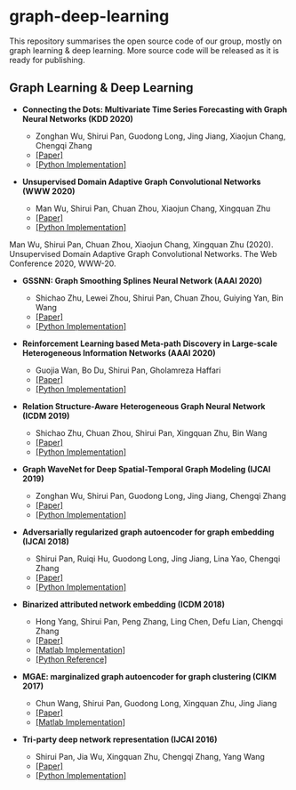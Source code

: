 # graph-deep-learning
This repository summarises the open source code of our group, mostly on graph learning & deep learning. More source code will be released as it is ready for publishing.

## Graph Learning & Deep Learning

- **Connecting the Dots: Multivariate Time Series Forecasting with Graph Neural Networks (KDD 2020)**
  - Zonghan Wu, Shirui Pan, Guodong Long, Jing Jiang, Xiaojun Chang, Chengqi Zhang
  - [[Paper]](https://shiruipan.github.io/publication/kdd-2020-wu/)
  - [[Python Implementation]](https://github.com/nnzhan/MTGNN)
  
- **Unsupervised Domain Adaptive Graph Convolutional Networks (WWW 2020)**
  - Man Wu, Shirui Pan, Chuan Zhou, Xiaojun Chang, Xingquan Zhu
  - [[Paper]](https://shiruipan.github.io/publication/www-2020-wu/)
  - [[Python Implementation]](https://github.com/mandy976/UDAGCN) 
  
 Man Wu, Shirui Pan, Chuan Zhou, Xiaojun Chang, Xingquan Zhu (2020). Unsupervised Domain Adaptive Graph Convolutional Networks. The Web Conference 2020, WWW-20.

- **GSSNN: Graph Smoothing Splines Neural Network (AAAI 2020)**
  - Shichao Zhu, Lewei Zhou, Shirui Pan, Chuan Zhou, Guiying Yan, Bin Wang 
  - [[Paper]](https://shiruipan.github.io/publication/aaai-2020-zhu)
  - [[Python Implementation]](https://github.com/CheriseZhu/GSSNN)
  
  
- **Reinforcement Learning based Meta-path Discovery in Large-scale Heterogeneous Information Networks (AAAI 2020)**
  - Guojia Wan, Bo Du, Shirui Pan, Gholamreza Haffari
  - [[Paper]](https://shiruipan.github.io/publication/aaai-2020-wan/)
  - [[Python Implementation]](https://github.com/mxz12119/MPDRL)
  

- **Relation Structure-Aware Heterogeneous Graph Neural Network (ICDM 2019)**
  - Shichao Zhu, Chuan Zhou, Shirui Pan, Xingquan Zhu, Bin Wang
  - [[Paper]](https://shiruipan.github.io/publication/icdm-19-zhu/)
  - [[Python Implementation]](https://github.com/CheriseZhu/RSHN)
  
  
- **Graph WaveNet for Deep Spatial-Temporal Graph Modeling (IJCAI 2019)**
  - Zonghan Wu, Shirui Pan, Guodong Long, Jing Jiang, Chengqi Zhang
  - [[Paper]](https://shiruipan.github.io/publication/ijcai-2019-wu/)
  - [[Python Implementation]](https://github.com/nnzhan/Graph-WaveNet)  
  
  
- **Adversarially regularized graph autoencoder for graph embedding (IJCAI 2018)**
  - Shirui Pan, Ruiqi Hu, Guodong Long, Jing Jiang, Lina Yao, Chengqi Zhang
  - [[Paper]](https://shiruipan.github.io/publication/pan-adversarially-2018/)
  - [[Python Implementation]](https://github.com/Ruiqi-Hu/ARGA) 
  
- **Binarized attributed network embedding (ICDM 2018)**
  - Hong Yang, Shirui Pan, Peng Zhang, Ling Chen, Defu Lian, Chengqi Zhang
  - [[Paper]](https://shiruipan.github.io/publication/yang-binarized-2018/)
  - [[Matlab Implementation]](https://github.com/shiruipan/BANE) 
  - [[Python Reference]](https://github.com/benedekrozemberczki/BANE) 

- **MGAE: marginalized graph autoencoder for graph clustering (CIKM 2017)**
  - Chun Wang, Shirui Pan, Guodong Long, Xingquan Zhu, Jing Jiang
  - [[Paper]](https://shiruipan.github.io/publication/wang-mgae-2017/)
  - [[Matlab Implementation]](https://github.com/FakeTibbers/MGAE) 

- **Tri-party deep network representation (IJCAI 2016)**
  - Shirui Pan, Jia Wu, Xingquan Zhu, Chengqi Zhang, Yang Wang
  - [[Paper]](https://shiruipan.github.io/publication/pan-tri-party-2016/)
  - [[Python Implementation]](https://github.com/shiruipan/TriDNR) 

  
  
  
  
  
  
  

  
  

